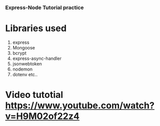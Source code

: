 ### Express-Node Tutorial practice
# Libraries used
1. express
2. Mongoose
3. bcrypt
4. express-async-handler
5. jsonwebtoken
6. nodemon
7. dotenv etc..

# Video tutotial https://www.youtube.com/watch?v=H9M02of22z4
